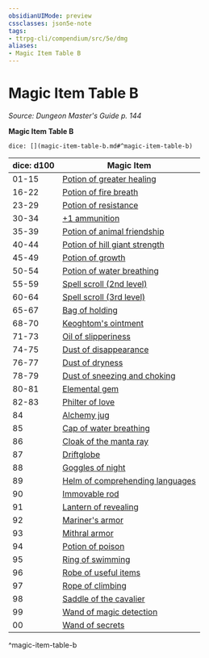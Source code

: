 ```yaml
---
obsidianUIMode: preview
cssclasses: json5e-note
tags:
- ttrpg-cli/compendium/src/5e/dmg
aliases:
- Magic Item Table B
---
```

# Magic Item Table B
*Source: Dungeon Master's Guide p. 144* 

**Magic Item Table B**

`dice: [](magic-item-table-b.md#^magic-item-table-b)`

| dice: d100 | Magic Item |
|------------|------------|
| 01-15 | [Potion of greater healing](/3-Mechanics/CLI/items/potion-of-greater-healing-xdmg.md) |
| 16-22 | [Potion of fire breath](/3-Mechanics/CLI/items/potion-of-fire-breath-xdmg.md) |
| 23-29 | [Potion of resistance](/3-Mechanics/CLI/items/potion-of-resistance-xdmg.md) |
| 30-34 | [+1 ammunition](/3-Mechanics/CLI/items/1-ammunition-xdmg.md) |
| 35-39 | [Potion of animal friendship](/3-Mechanics/CLI/items/potion-of-animal-friendship-xdmg.md) |
| 40-44 | [Potion of hill giant strength](/3-Mechanics/CLI/items/potion-of-hill-giant-strength-xdmg.md) |
| 45-49 | [Potion of growth](/3-Mechanics/CLI/items/potion-of-growth-xdmg.md) |
| 50-54 | [Potion of water breathing](/3-Mechanics/CLI/items/potion-of-water-breathing-xdmg.md) |
| 55-59 | [Spell scroll (2nd level)](/3-Mechanics/CLI/items/spell-scroll-level-2-xdmg.md) |
| 60-64 | [Spell scroll (3rd level)](/3-Mechanics/CLI/items/spell-scroll-level-3-xdmg.md) |
| 65-67 | [Bag of holding](/3-Mechanics/CLI/items/bag-of-holding-xdmg.md) |
| 68-70 | [Keoghtom's ointment](/3-Mechanics/CLI/items/keoghtoms-ointment-xdmg.md) |
| 71-73 | [Oil of slipperiness](/3-Mechanics/CLI/items/oil-of-slipperiness-xdmg.md) |
| 74-75 | [Dust of disappearance](/3-Mechanics/CLI/items/dust-of-disappearance-xdmg.md) |
| 76-77 | [Dust of dryness](/3-Mechanics/CLI/items/dust-of-dryness-xdmg.md) |
| 78-79 | [Dust of sneezing and choking](/3-Mechanics/CLI/items/dust-of-sneezing-and-choking-xdmg.md) |
| 80-81 | [Elemental gem](/3-Mechanics/CLI/items/elemental-gem-xdmg.md) |
| 82-83 | [Philter of love](/3-Mechanics/CLI/items/philter-of-love-xdmg.md) |
| 84 | [Alchemy jug](/3-Mechanics/CLI/items/alchemy-jug-xdmg.md) |
| 85 | [Cap of water breathing](/3-Mechanics/CLI/items/cap-of-water-breathing-xdmg.md) |
| 86 | [Cloak of the manta ray](/3-Mechanics/CLI/items/cloak-of-the-manta-ray-xdmg.md) |
| 87 | [Driftglobe](/3-Mechanics/CLI/items/driftglobe-xdmg.md) |
| 88 | [Goggles of night](/3-Mechanics/CLI/items/goggles-of-night-xdmg.md) |
| 89 | [Helm of comprehending languages](/3-Mechanics/CLI/items/helm-of-comprehending-languages-xdmg.md) |
| 90 | [Immovable rod](/3-Mechanics/CLI/items/immovable-rod-xdmg.md) |
| 91 | [Lantern of revealing](/3-Mechanics/CLI/items/lantern-of-revealing-xdmg.md) |
| 92 | [Mariner's armor](/3-Mechanics/CLI/items/mariners-armor-xdmg.md) |
| 93 | [Mithral armor](/3-Mechanics/CLI/items/mithral-armor-xdmg.md) |
| 94 | [Potion of poison](/3-Mechanics/CLI/items/potion-of-poison-xdmg.md) |
| 95 | [Ring of swimming](/3-Mechanics/CLI/items/ring-of-swimming-xdmg.md) |
| 96 | [Robe of useful items](/3-Mechanics/CLI/items/robe-of-useful-items-xdmg.md) |
| 97 | [Rope of climbing](/3-Mechanics/CLI/items/rope-of-climbing-xdmg.md) |
| 98 | [Saddle of the cavalier](/3-Mechanics/CLI/items/saddle-of-the-cavalier-xdmg.md) |
| 99 | [Wand of magic detection](/3-Mechanics/CLI/items/wand-of-magic-detection-xdmg.md) |
| 00 | [Wand of secrets](/3-Mechanics/CLI/items/wand-of-secrets-xdmg.md) |
^magic-item-table-b